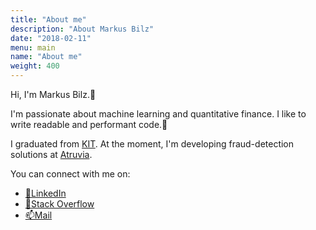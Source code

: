 ```yaml
---
title: "About me"
description: "About Markus Bilz"
date: "2018-02-11"
menu: main
name: "About me"
weight: 400
---
```


Hi, I'm Markus Bilz.👋

I'm passionate about machine learning and quantitative finance. I like to write readable and performant code.🐅

I graduated from [KIT](https://www.kit.edu/english/index.php). At the moment, I'm developing fraud-detection solutions at [Atruvia](https://atruvia.de/).

You can connect with me on:
* [🏪LinkedIn](https://www.linkedin.com/in/markus-bilz/)
* [🐞Stack Overflow](https://stackoverflow.com/users/5755604/karelze)
* [📫Mail](mailto:web@markusbilz.com)

